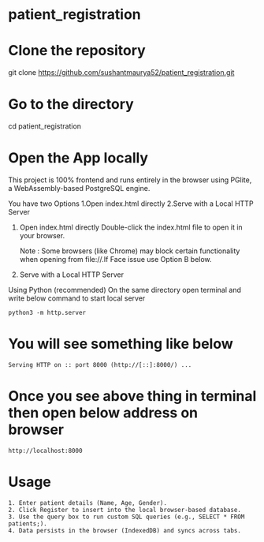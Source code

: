 ﻿# patient_registration

# Clone the repository
git clone https://github.com/sushantmaurya52/patient_registration.git

# Go to the directory
cd patient_registration

# Open the App locally
This project is 100% frontend and runs entirely in the browser using PGlite, a WebAssembly-based PostgreSQL engine.

You have two Options
    1.Open index.html directly
    2.Serve with a Local HTTP Server

1. Open index.html directly
Double-click the index.html file to open it in your browser.

    Note : Some browsers (like Chrome) may block certain functionality when opening from file://.If Face issue use Option B below.

2. Serve with a Local HTTP Server

Using Python (recommended)
On the same directory open terminal and write below command to start local server

    python3 -m http.server

# You will see something like below
    Serving HTTP on :: port 8000 (http://[::]:8000/) ...

# Once you see above thing in terminal then open below address on browser

    http://localhost:8000




# Usage
    1. Enter patient details (Name, Age, Gender).
    2. Click Register to insert into the local browser-based database.
    3. Use the query box to run custom SQL queries (e.g., SELECT * FROM patients;).
    4. Data persists in the browser (IndexedDB) and syncs across tabs.
